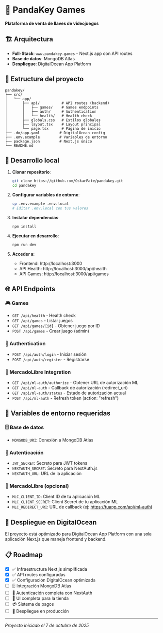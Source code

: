 # 🐼 PandaKey Games

**Plataforma de venta de llaves de videojuegos**

## 🏗️ Arquitectura

- **Full-Stack**: `www.pandakey.games` - Next.js app con API routes
- **Base de datos**: MongoDB Atlas
- **Despliegue**: DigitalOcean App Platform

## 📁 Estructura del proyecto

```
pandakey/
├── src/
│   └── app/
│       ├── api/          # API routes (backend)
│       │   ├── games/    # Games endpoints
│       │   ├── auth/     # Authentication
│       │   └── health/   # Health check
│       ├── globals.css   # Estilos globales
│       ├── layout.tsx    # Layout principal
│       └── page.tsx      # Página de inicio
├── .do/app.yaml         # DigitalOcean config
├── .env.example         # Variables de entorno
├── package.json         # Next.js único
└── README.md
```

## 🚀 Desarrollo local

1. **Clonar repositorio**:
   ```bash
   git clone https://github.com/OskarFate/pandakey.git
   cd pandakey
   ```

2. **Configurar variables de entorno**:
   ```bash
   cp .env.example .env.local
   # Editar .env.local con tus valores
   ```

3. **Instalar dependencias**:
   ```bash
   npm install
   ```

4. **Ejecutar en desarrollo**:
   ```bash
   npm run dev
   ```

5. **Acceder a**:
   - Frontend: http://localhost:3000
   - API Health: http://localhost:3000/api/health
   - API Games: http://localhost:3000/api/games

## 🌐 API Endpoints

### 🎮 Games
- `GET /api/health` - Health check
- `GET /api/games` - Listar juegos
- `GET /api/games/[id]` - Obtener juego por ID
- `POST /api/games` - Crear juego (admin)

### 🔐 Authentication
- `POST /api/auth/login` - Iniciar sesión
- `POST /api/auth/register` - Registrarse

### 🛒 MercadoLibre Integration
- `GET /api/ml-auth/authorize` - Obtener URL de autorización ML
- `GET /api/ml-auth` - Callback de autorización (redirect_uri)
- `GET /api/ml-auth/status` - Estado de autorización actual
- `POST /api/ml-auth` - Refresh token (action: "refresh")

## 🔧 Variables de entorno requeridas

### 🗄️ Base de datos
- `MONGODB_URI`: Conexión a MongoDB Atlas

### 🔐 Autenticación
- `JWT_SECRET`: Secreto para JWT tokens
- `NEXTAUTH_SECRET`: Secreto para NextAuth.js
- `NEXTAUTH_URL`: URL de la aplicación

### 🛒 MercadoLibre (opcional)
- `MLC_CLIENT_ID`: Client ID de tu aplicación ML
- `MLC_CLIENT_SECRET`: Client Secret de tu aplicación ML
- `MLC_REDIRECT_URI`: URL de callback (ej: https://tuapp.com/api/ml-auth)

## 🚀 Despliegue en DigitalOcean

El proyecto está optimizado para DigitalOcean App Platform con una sola aplicación Next.js que maneja frontend y backend.

## 📋 Roadmap

- [x] ✅ Infraestructura Next.js simplificada
- [x] ✅ API routes configuradas
- [x] ✅ Configuración DigitalOcean optimizada
- [ ] 🗄️ Integración MongoDB Atlas
- [ ] 🔐 Autenticación completa con NextAuth
- [ ] 🎨 UI completa para la tienda
- [ ] 💳 Sistema de pagos
- [ ] 🚀 Despliegue en producción

---

*Proyecto iniciado el 7 de octubre de 2025*

